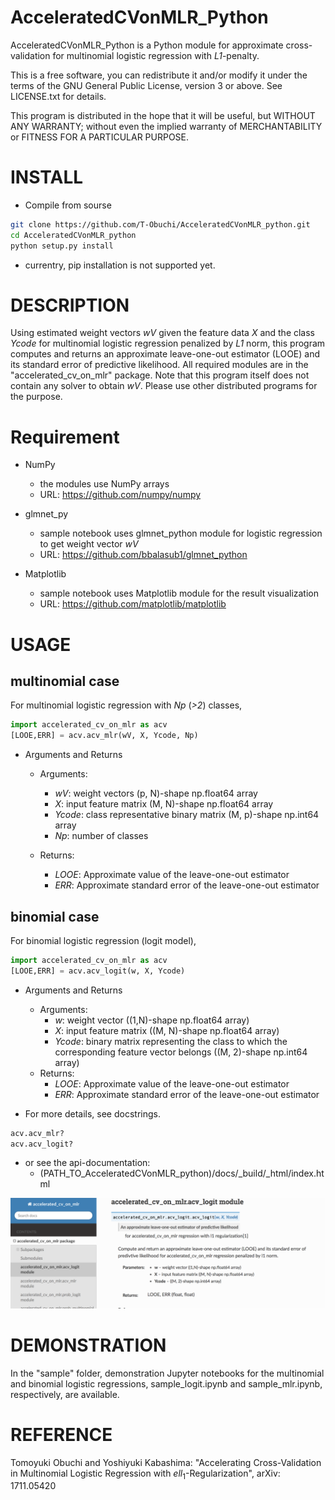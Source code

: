 # AcceleratedCVonMLR_Python
AcceleratedCVonMLR_Python is a Python module for approximate cross-validation for multinomial logistic regression with *L1*-penalty.

This is a free software, you can redistribute it and/or modify it under the terms of the GNU General Public License, version 3 or above. See LICENSE.txt for details.

This program is distributed in the hope that it will be useful, but WITHOUT ANY WARRANTY; without even the implied warranty of MERCHANTABILITY or FITNESS FOR A PARTICULAR PURPOSE.

# INSTALL
* Compile from sourse
```bash
git clone https://github.com/T-Obuchi/AcceleratedCVonMLR_python.git
cd AcceleratedCVonMLR_python
python setup.py install
```

* currentry, pip installation is not supported yet.

# DESCRIPTION
Using estimated weight vectors *wV* given the feature data *X* and the class *Ycode* for multinomial logistic regression penalized by *L1* norm, this program computes and returns an approximate leave-one-out estimator (LOOE) and its standard error of predictive likelihood. All required modules are in the "accelerated_cv_on_mlr" package. Note that this program itself does not contain any solver to obtain *wV*. Please use other distributed programs for the purpose.

# Requirement
* NumPy
    - the modules use NumPy arrays
    - URL: https://github.com/numpy/numpy

* glmnet_py
    - sample notebook uses glmnet_python module for logistic regression to get weight vector *wV*
    - URL: https://github.com/bbalasub1/glmnet_python    

* Matplotlib
    - sample notebook uses Matplotlib module for the result visualization
    - URL: https://github.com/matplotlib/matplotlib

# USAGE
## multinomial case
For multinomial logistic regression with *Np* (*>2*) classes,
```python
import accelerated_cv_on_mlr as acv
[LOOE,ERR] = acv.acv_mlr(wV, X, Ycode, Np)
```
* Arguments and Returns
    * Arguments:
        - *wV*: weight vectors (p, N)-shape np.float64 array
        - *X*: input feature matrix (M, N)-shape np.float64 array
        - *Ycode*: class representative binary matrix (M, p)-shape np.int64 array
        - *Np*: number of classes

    * Returns:
        - *LOOE*: Approximate value of the leave-one-out estimator
        - *ERR*: Approximate standard error of the leave-one-out estimator

## binomial case
For binomial logistic regression (logit model),
```python
import accelerated_cv_on_mlr as acv
[LOOE,ERR] = acv.acv_logit(w, X, Ycode)
```
* Arguments and Returns
    * Arguments:
        - *w*: weight vector ((1,N)-shape np.float64 array)
        - *X*: input feature matrix ((M, N)-shape np.float64 array)
        - *Ycode*: binary matrix representing the class to which the corresponding feature vector belongs ((M, 2)-shape np.int64 array)
    * Returns:
        - *LOOE*: Approximate value of the leave-one-out estimator
        - *ERR*: Approximate standard error of the leave-one-out estimator


* For more details, see docstrings.
```python
acv.acv_mlr?
acv.acv_logit?
```

* or see the api-documentation:
    - (PATH_TO_AcceleratedCVonMLR_python)/docs/_build/_html/index.html 
<img alt="api-documentation-screenshot" src="pics_for_README/api-documentation-screenshot.png" >

# DEMONSTRATION
In the "sample" folder, demonstration Jupyter notebooks for the multinomial and binomial logistic regressions, sample_logit.ipynb and sample_mlr.ipynb, respectively, are available.

# REFERENCE
Tomoyuki Obuchi and Yoshiyuki Kabashima: "Accelerating Cross-Validation in Multinomial Logistic Regression with $ell_1$-Regularization", arXiv: 1711.05420